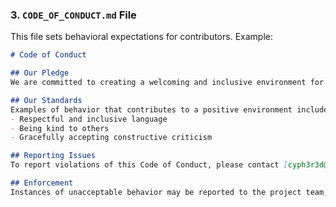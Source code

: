 
### **3. `CODE_OF_CONDUCT.md` File**
This file sets behavioral expectations for contributors. Example:

```markdown
# Code of Conduct

## Our Pledge
We are committed to creating a welcoming and inclusive environment for all contributors.

## Our Standards
Examples of behavior that contributes to a positive environment include:
- Respectful and inclusive language
- Being kind to others
- Gracefully accepting constructive criticism

## Reporting Issues
To report violations of this Code of Conduct, please contact [cyph3r3d@gmail.com](mailto:cyph3r3d@gmail.com).

## Enforcement
Instances of unacceptable behavior may be reported to the project team, who will review and address the issue.
